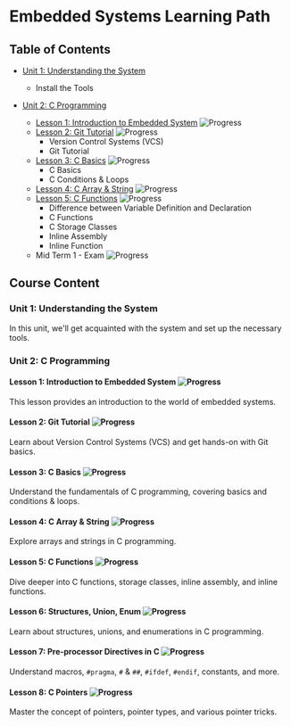# Embedded Systems Learning Path


## Table of Contents

- [Unit 1: Understanding the System](#unit-1-understanding-the-system)
  - Install the Tools

- [Unit 2: C Programming](#unit-2-c-programming)
  - [Lesson 1: Introduction to Embedded System](./unit2/lesson1) ![Progress](https://progress-bar.dev/100/?title=completed)
  - [Lesson 2: Git Tutorial](./unit2/lesson2) ![Progress](https://progress-bar.dev/100/?title=Completed)
    - Version Control Systems (VCS)
    - Git Tutorial
  - [Lesson 3: C Basics](./unit2/lesson3) ![Progress](https://progress-bar.dev/100/?title=Completed)
    - C Basics
    - C Conditions & Loops
  - [Lesson 4: C Array & String](./unit2/lesson4) ![Progress](https://progress-bar.dev/100/?title=Completed)
  - [Lesson 5: C Functions](./unit2/lesson5) ![Progress](https://progress-bar.dev/0/?title=not+started)
    - Difference between Variable Definition and Declaration
    - C Functions
    - C Storage Classes
    - Inline Assembly
    - Inline Function
  - Mid Term 1 - Exam ![Progress](https://progress-bar.dev/0/?title=not+started)

## Course Content

### Unit 1: Understanding the System

In this unit, we'll get acquainted with the system and set up the necessary tools.

### Unit 2: C Programming

#### Lesson 1: Introduction to Embedded System ![Progress](https://progress-bar.dev/20/?title=completed)

This lesson provides an introduction to the world of embedded systems.

#### Lesson 2: Git Tutorial ![Progress](https://progress-bar.dev/40/?title=in+progress)

Learn about Version Control Systems (VCS) and get hands-on with Git basics.

#### Lesson 3: C Basics ![Progress](https://progress-bar.dev/60/?title=upcoming)

Understand the fundamentals of C programming, covering basics and conditions & loops.

#### Lesson 4: C Array & String ![Progress](https://progress-bar.dev/0/?title=not+started)

Explore arrays and strings in C programming.

#### Lesson 5: C Functions ![Progress](https://progress-bar.dev/0/?title=not+started)

Dive deeper into C functions, storage classes, inline assembly, and inline functions.

#### Lesson 6: Structures, Union, Enum ![Progress](https://progress-bar.dev/0/?title=not+started)

Learn about structures, unions, and enumerations in C programming.

#### Lesson 7: Pre-processor Directives in C ![Progress](https://progress-bar.dev/0/?title=not+started)

Understand macros, `#pragma`, `#` & `##`, `#ifdef`, `#endif`, constants, and more.

#### Lesson 8: C Pointers ![Progress](https://progress-bar.dev/0/?title=not+started)

Master the concept of pointers, pointer types, and various pointer tricks.


